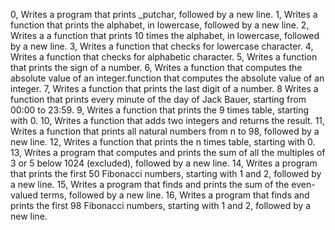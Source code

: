 0, Writes a program that prints _putchar, followed by a new line.
1, Writes a function that prints the alphabet, in lowercase, followed by a new line.
2, Writes a a function that prints 10 times the alphabet, in lowercase, followed by a new line.
3, Writes a function that checks for lowercase character.
4, Writes a function that checks for alphabetic character.
5, Writes a function that prints the sign of a number.
6, Writes a function that computes the absolute value of an integer.function that computes the absolute value of an integer.
7, Writes a function that prints the last digit of a number.
8  Writes a function that prints every minute of the day of Jack Bauer, starting from 00:00 to 23:59.
9, Writes a function that prints the 9 times table, starting with 0.
10, Writes a function that adds two integers and returns the result.
11, Writes a function that prints all natural numbers from n to 98, followed by a new line.
12, Writes a function that prints the n times table, starting with 0.
13, Writes a program that computes and prints the sum of all the multiples of 3 or 5 below 1024 (excluded), followed by a new line.
14, Writes a program that prints the first 50 Fibonacci numbers, starting with 1 and 2, followed by a new line.
15, Writes a program that finds and prints the sum of the even-valued terms, followed by a new line.
16, Writes a program that finds and prints the first 98 Fibonacci numbers, starting with 1 and 2, followed by a new line.
